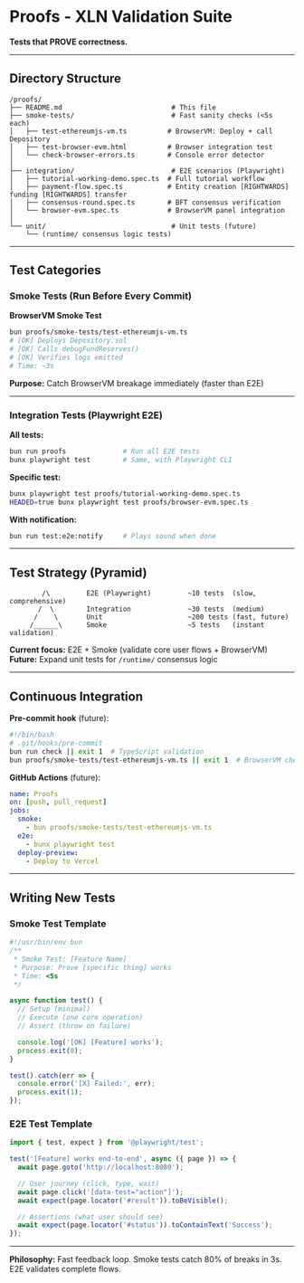 # Proofs - XLN Validation Suite

**Tests that PROVE correctness.**

---

## Directory Structure

```
/proofs/
├── README.md                           # This file
├── smoke-tests/                        # Fast sanity checks (<5s each)
│   ├── test-ethereumjs-vm.ts          # BrowserVM: Deploy + call Depository
│   ├── test-browser-evm.html          # Browser integration test
│   └── check-browser-errors.ts        # Console error detector
│
├── integration/                        # E2E scenarios (Playwright)
│   ├── tutorial-working-demo.spec.ts  # Full tutorial workflow
│   ├── payment-flow.spec.ts           # Entity creation [RIGHTWARDS] funding [RIGHTWARDS] transfer
│   ├── consensus-round.spec.ts        # BFT consensus verification
│   └── browser-evm.spec.ts            # BrowserVM panel integration
│
└── unit/                               # Unit tests (future)
    └── (runtime/ consensus logic tests)
```

---

## Test Categories

### Smoke Tests (Run Before Every Commit)

**BrowserVM Smoke Test**
```bash
bun proofs/smoke-tests/test-ethereumjs-vm.ts
# [OK] Deploys Depository.sol
# [OK] Calls debugFundReserves()
# [OK] Verifies logs emitted
# Time: ~3s
```

**Purpose:** Catch BrowserVM breakage immediately (faster than E2E)

---

### Integration Tests (Playwright E2E)

**All tests:**
```bash
bun run proofs              # Run all E2E tests
bunx playwright test        # Same, with Playwright CLI
```

**Specific test:**
```bash
bunx playwright test proofs/tutorial-working-demo.spec.ts
HEADED=true bunx playwright test proofs/browser-evm.spec.ts
```

**With notification:**
```bash
bun run test:e2e:notify     # Plays sound when done
```

---

## Test Strategy (Pyramid)

```
        /\         E2E (Playwright)         ~10 tests  (slow, comprehensive)
       /  \        Integration              ~30 tests  (medium)
      /    \       Unit                     ~200 tests (fast, future)
     /______\      Smoke                    ~5 tests   (instant validation)
```

**Current focus:** E2E + Smoke (validate core user flows + BrowserVM)
**Future:** Expand unit tests for `/runtime/` consensus logic

---

## Continuous Integration

**Pre-commit hook** (future):
```bash
#!/bin/bash
# .git/hooks/pre-commit
bun run check || exit 1  # TypeScript validation
bun proofs/smoke-tests/test-ethereumjs-vm.ts || exit 1  # BrowserVM check
```

**GitHub Actions** (future):
```yaml
name: Proofs
on: [push, pull_request]
jobs:
  smoke:
    - bun proofs/smoke-tests/test-ethereumjs-vm.ts
  e2e:
    - bunx playwright test
  deploy-preview:
    - Deploy to Vercel
```

---

## Writing New Tests

### Smoke Test Template

```typescript
#!/usr/bin/env bun
/**
 * Smoke Test: [Feature Name]
 * Purpose: Prove [specific thing] works
 * Time: <5s
 */

async function test() {
  // Setup (minimal)
  // Execute (one core operation)
  // Assert (throw on failure)

  console.log('[OK] [Feature] works');
  process.exit(0);
}

test().catch(err => {
  console.error('[X] Failed:', err);
  process.exit(1);
});
```

### E2E Test Template

```typescript
import { test, expect } from '@playwright/test';

test('[Feature] works end-to-end', async ({ page }) => {
  await page.goto('http://localhost:8080');

  // User journey (click, type, wait)
  await page.click('[data-test="action"]');
  await expect(page.locator('#result')).toBeVisible();

  // Assertions (what user should see)
  await expect(page.locator('#status')).toContainText('Success');
});
```

---

**Philosophy:** Fast feedback loop. Smoke tests catch 80% of breaks in 3s. E2E validates complete flows.

